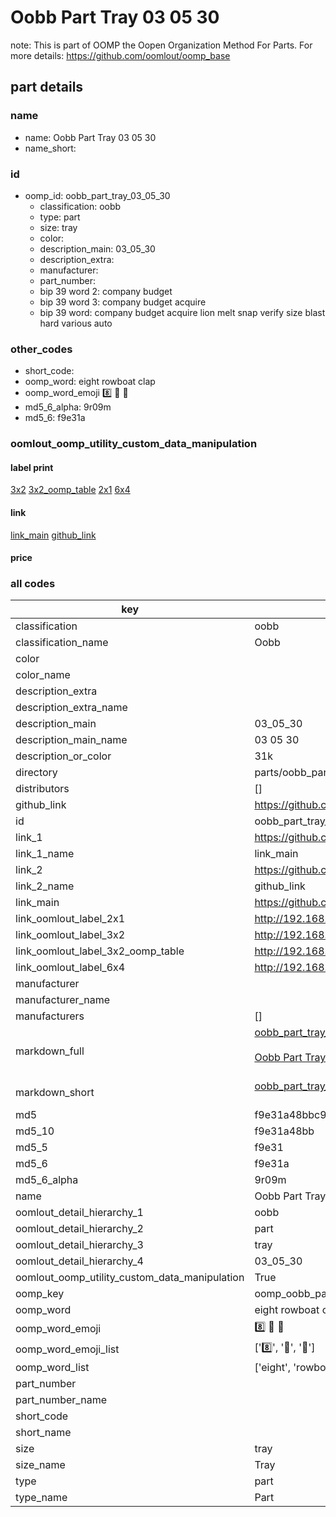 # Oobb Part Tray 03 05 30  

note: This is part of OOMP the Oopen Organization Method For Parts. For more details: https://github.com/oomlout/oomp_base

##  part details





### name
* name: Oobb Part Tray 03 05 30
* name_short: 
### id
* oomp_id: oobb_part_tray_03_05_30
  * classification: oobb
  * type: part
  * size: tray
  * color: 
  * description_main: 03_05_30
  * description_extra: 
  * manufacturer: 
  * part_number: 
  * bip 39 word 2: company budget
  * bip 39 word 3: company budget acquire
  * bip 39 word: company budget acquire lion melt snap verify size blast hard various auto

### other_codes
* short_code: 
* oomp_word: eight rowboat clap
* oomp_word_emoji :eight: :rowboat: :clap:
* md5_6_alpha: 9r09m
* md5_6: f9e31a






### oomlout_oomp_utility_custom_data_manipulation
#### label print
[3x2](http://192.168.1.245:1112/?label=oomp%209r09m)
[3x2_oomp_table](http://192.168.1.107:1112/?label=oomp%209r09m)
[2x1](http://192.168.1.242:1112/?label=oomp%209r09m)
[6x4](http://192.168.1.55:1112/?label=oomp%209r09m)    

#### link

[link_main](https://github.com/oomlout/oomlout_oomp_current_version_messy/tree/main/parts/oobb_part_tray_03_05_30) [github_link](https://github.com/oomlout/oomlout_oomp_part_src/tree/main/parts/oobb_part_tray_03_05_30)                             

#### price







### all codes 
| key | value |  
| --- | --- |  
| classification | oobb |  
| classification_name | Oobb |  
| color |  |  
| color_name |  |  
| description_extra |  |  
| description_extra_name |  |  
| description_main | 03_05_30 |  
| description_main_name | 03 05 30 |  
| description_or_color | 31k |  
| directory | parts/oobb_part_tray_03_05_30 |  
| distributors | [] |  
| github_link | https://github.com/oomlout/oomlout_oomp_part_src/tree/main/parts/oobb_part_tray_03_05_30 |  
| id | oobb_part_tray_03_05_30 |  
| link_1 | https://github.com/oomlout/oomlout_oomp_current_version_messy/tree/main/parts/oobb_part_tray_03_05_30 |  
| link_1_name | link_main |  
| link_2 | https://github.com/oomlout/oomlout_oomp_part_src/tree/main/parts/oobb_part_tray_03_05_30 |  
| link_2_name | github_link |  
| link_main | https://github.com/oomlout/oomlout_oomp_current_version_messy/tree/main/parts/oobb_part_tray_03_05_30 |  
| link_oomlout_label_2x1 | http://192.168.1.242:1112/?label=oomp%209r09m |  
| link_oomlout_label_3x2 | http://192.168.1.245:1112/?label=oomp%209r09m |  
| link_oomlout_label_3x2_oomp_table | http://192.168.1.107:1112/?label=oomp%209r09m |  
| link_oomlout_label_6x4 | http://192.168.1.55:1112/?label=oomp%209r09m |  
| manufacturer |  |  
| manufacturer_name |  |  
| manufacturers | [] |  
| markdown_full | [oobb_part_tray_03_05_30](https://github.com/oomlout/oomlout_oomp_current_version_messy/tree/main/parts/oobb_part_tray_03_05_30)<br>[](https://github.com/oomlout/oomlout_oomp_current_version_messy/tree/main/parts/oobb_part_tray_03_05_30)<br>[Oobb Part Tray 03 05 30](https://github.com/oomlout/oomlout_oomp_current_version_messy/tree/main/parts/oobb_part_tray_03_05_30)<br><br> |  
| markdown_short | [oobb_part_tray_03_05_30](https://github.com/oomlout/oomlout_oomp_current_version_messy/tree/main/parts/oobb_part_tray_03_05_30)<br><br> |  
| md5 | f9e31a48bbc9fe573545582204476174 |  
| md5_10 | f9e31a48bb |  
| md5_5 | f9e31 |  
| md5_6 | f9e31a |  
| md5_6_alpha | 9r09m |  
| name | Oobb Part Tray 03 05 30 |  
| oomlout_detail_hierarchy_1 | oobb |  
| oomlout_detail_hierarchy_2 | part |  
| oomlout_detail_hierarchy_3 | tray |  
| oomlout_detail_hierarchy_4 | 03_05_30 |  
| oomlout_oomp_utility_custom_data_manipulation | True |  
| oomp_key | oomp_oobb_part_tray_03_05_30 |  
| oomp_word | eight rowboat clap |  
| oomp_word_emoji | :eight: :rowboat: :clap: |  
| oomp_word_emoji_list | [':eight:', ':rowboat:', ':clap:'] |  
| oomp_word_list | ['eight', 'rowboat', 'clap'] |  
| part_number |  |  
| part_number_name |  |  
| short_code |  |  
| short_name |  |  
| size | tray |  
| size_name | Tray |  
| type | part |  
| type_name | Part |  

